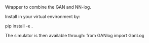 Wrapper to combine the GAN and NN-log.

Install in your virtual environment by:

pip install -e .


The simulator is then available through:
from GANlog import GanLog
